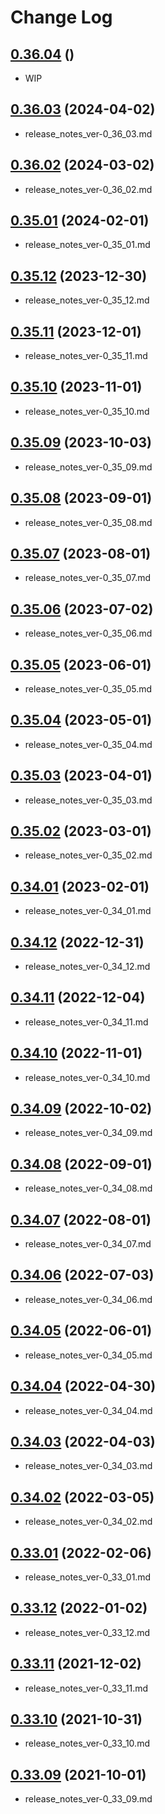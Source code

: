 # Change Log

## [0.36.04]() ()

* WIP

## [0.36.03](https://gist.github.com/mabubu0203/7c279bf160f343dd2f65b3a94990c5e2) (2024-04-02)

* release_notes_ver-0_36_03.md

## [0.36.02](https://gist.github.com/mabubu0203/f3137e5befb53bbe6153c0e3d96f92c7) (2024-03-02)

* release_notes_ver-0_36_02.md

## [0.35.01](https://gist.github.com/mabubu0203/e4e41734696989f79fbb26a828294927) (2024-02-01)

* release_notes_ver-0_35_01.md

## [0.35.12](https://gist.github.com/mabubu0203/ea67007e99ad7721ed2ca7f3e092f43b) (2023-12-30)

* release_notes_ver-0_35_12.md

## [0.35.11](https://gist.github.com/mabubu0203/09d1774132ac99ccf3142b8e9e3c5332) (2023-12-01)

* release_notes_ver-0_35_11.md

## [0.35.10](https://gist.github.com/mabubu0203/716e78db4f05114b0ed4c48cd93495db) (2023-11-01)

* release_notes_ver-0_35_10.md

## [0.35.09](https://gist.github.com/mabubu0203/830607e637400a90b050c4b8fc75eab7) (2023-10-03)

* release_notes_ver-0_35_09.md

## [0.35.08](https://gist.github.com/mabubu0203/4a4e2b5d33c78508f64d0e068579d525) (2023-09-01)

* release_notes_ver-0_35_08.md

## [0.35.07](https://gist.github.com/mabubu0203/9adf4060e79d16a0bbac783c4c2708ae) (2023-08-01)

* release_notes_ver-0_35_07.md

## [0.35.06](https://gist.github.com/mabubu0203/267bf08fdb1159d4e631333718a6f1e9) (2023-07-02)

* release_notes_ver-0_35_06.md

## [0.35.05](https://gist.github.com/mabubu0203/23a0c0054cc6288923f02eb6e0d38916) (2023-06-01)

* release_notes_ver-0_35_05.md

## [0.35.04](https://gist.github.com/mabubu0203/cca2d4fdf35fd57f61648910b08eb33f) (2023-05-01)

* release_notes_ver-0_35_04.md

## [0.35.03](https://gist.github.com/mabubu0203/ea20f5fd858acd5612dca01f3684f1e9) (2023-04-01)

* release_notes_ver-0_35_03.md

## [0.35.02](https://gist.github.com/mabubu0203/cb753faa52809f6bce733d2628576eff) (2023-03-01)

* release_notes_ver-0_35_02.md

## [0.34.01](https://gist.github.com/mabubu0203/a4f8f1845e6fcb8742b65cf519896a05) (2023-02-01)

* release_notes_ver-0_34_01.md

## [0.34.12](https://gist.github.com/mabubu0203/5fe6ec1ab7887e051a97e43da36c1cd6) (2022-12-31)

* release_notes_ver-0_34_12.md

## [0.34.11](https://gist.github.com/mabubu0203/7a4270ee36454482c7992cc5bb57ee53) (2022-12-04)

* release_notes_ver-0_34_11.md

## [0.34.10](https://gist.github.com/mabubu0203/a4902acb305630175167235a466337e2) (2022-11-01)

* release_notes_ver-0_34_10.md

## [0.34.09](https://gist.github.com/mabubu0203/f7c74ae6f54574865f266612cf18d111) (2022-10-02)

* release_notes_ver-0_34_09.md

## [0.34.08](https://gist.github.com/mabubu0203/a17b73b92c04f40076e64b3cc02bf192) (2022-09-01)

* release_notes_ver-0_34_08.md

## [0.34.07](https://gist.github.com/mabubu0203/0e20c74cb75f58a7e28457316d9a0064) (2022-08-01)

* release_notes_ver-0_34_07.md

## [0.34.06](https://gist.github.com/mabubu0203/943a57654c759f7e29ea7dc69b489eb3) (2022-07-03)

* release_notes_ver-0_34_06.md

## [0.34.05](https://gist.github.com/mabubu0203/bb72c14b351f75cb8d7aa6257f494405) (2022-06-01)

* release_notes_ver-0_34_05.md

## [0.34.04](https://gist.github.com/mabubu0203/3d34a94c4abbf7dff148adfee8a22d79) (2022-04-30)

* release_notes_ver-0_34_04.md

## [0.34.03](https://gist.github.com/mabubu0203/c9001f068a56ab6e938773c4c254702a) (2022-04-03)

* release_notes_ver-0_34_03.md

## [0.34.02](https://gist.github.com/mabubu0203/94c210b83471af77bd8ba59c4d1daa53) (2022-03-05)

* release_notes_ver-0_34_02.md

## [0.33.01](https://gist.github.com/mabubu0203/6dabae07af24ffc7229b2369f571e08d) (2022-02-06)

* release_notes_ver-0_33_01.md

## [0.33.12](https://gist.github.com/mabubu0203/502cf01baccfb5f1a603ed19c13bf7f8) (2022-01-02)

* release_notes_ver-0_33_12.md

## [0.33.11](https://gist.github.com/mabubu0203/b5b121e8e8288a2cf66cb37c3564c161) (2021-12-02)

* release_notes_ver-0_33_11.md

## [0.33.10](https://gist.github.com/mabubu0203/9086d72e95c6d6b915382b909dd4b4c9) (2021-10-31)

* release_notes_ver-0_33_10.md

## [0.33.09](https://gist.github.com/mabubu0203/20d911ae079385bf38aab83d83051d8c) (2021-10-01)

* release_notes_ver-0_33_09.md
